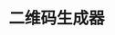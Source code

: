 ﻿---
id: 145
title: "二维码生成器"
weight: 145
version: "1.4"
updateTime: "2021-12-28T11:44:05"
debName: "http://113.24.212.22:8090/upload/file/qtqr_1.4_bzr32-edu2_all.deb"
debSize: "39.4 KB"
command: "qtqr"
compatibility: 4
---
